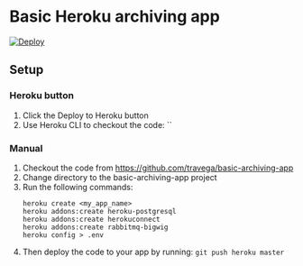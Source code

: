# Basic Heroku archiving app

[![Deploy](https://www.herokucdn.com/deploy/button.svg)](https://heroku.com/deploy?template=https://github.com/travega/basic-archiving-app)

## Setup
### Heroku button

 1. Click the Deploy to Heroku button
 2. Use Heroku CLI to checkout the code: ``

### Manual

 1. Checkout the code from https://github.com/travega/basic-archiving-app
 2. Change directory to the basic-archiving-app project
 3. Run the following commands:
    ```
    heroku create <my_app_name>
    heroku addons:create heroku-postgresql
    heroku addons:create herokuconnect
    heroku addons:create rabbitmq-bigwig
    heroku config > .env
    ```
 4. Then deploy the code to your app by running: `git push heroku master`
